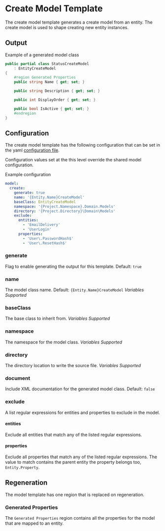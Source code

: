 # Create Model Template

The create model template generates a create model from an entity.  The create model is used to shape creating new entity instances.

## Output

Example of a generated model class

```c#
public partial class StatusCreateModel
    : EntityCreateModel
{
    #region Generated Properties
    public string Name { get; set; }

    public string Description { get; set; }

    public int DisplayOrder { get; set; }

    public bool IsActive { get; set; }
    #endregion
}
```

## Configuration

The create model template has the following configuration that can be set in the yaml [configuration file](../configuration.md).

Configuration values set at the this level override the shared model configuration.

Example configuration

```YAML
model:
  create:
    generate: true
    name: '{Entity.Name}CreateModel'
    baseClass: EntityCreateModel
    namespace: '{Project.Namespace}.Domain.Models'
    directory: '{Project.Directory}\Domain\Models'
    exclude:
      entities:
        - 'EmailDelivery'
        - 'UserLogin'
      properties:
        - 'User\.PasswordHash$'
        - 'User\.ResetHash$'
```

### generate

Flag to enable generating the output for this template.  Default: `true`

### name

The model class name. Default: `{Entity.Name}CreateModel`  *Variables Supported*

### baseClass

The base class to inherit from.  *Variables Supported*

### namespace

The namespace for the model class. *Variables Supported*

### directory

The directory location to write the source file. *Variables Supported*

### document

Include XML documentation for the generated model class.  Default: `false`

### exclude

A list regular expressions for entities and properties to exclude in the model.

#### entities

Exclude all entities that match any of the listed regular expressions.  

#### properties

Exclude all properties that match any of the listed regular expressions.  The value to match contains the parent entity the property belongs too, `Entity.Property`.

## Regeneration

The model template has one region that is replaced on regeneration.

### Generated Properties

The `Generated Properties` region contains all the properties for the model that are mapped to an entity.
